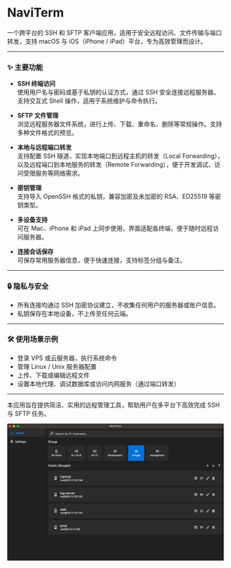 # NaviTerm

一个跨平台的 SSH 和 SFTP 客户端应用，适用于安全远程访问、文件传输与端口转发，支持 macOS 与 iOS（iPhone / iPad）平台，专为高效管理而设计。

---

### ✨ 主要功能

- **SSH 终端访问**  
  使用用户名与密码或基于私钥的认证方式，通过 SSH 安全连接远程服务器。支持交互式 Shell 操作，适用于系统维护与命令执行。

- **SFTP 文件管理**  
  浏览远程服务器文件系统，进行上传、下载、重命名、删除等常规操作。支持多种文件格式的预览。

- **本地与远程端口转发**  
  支持配置 SSH 隧道，实现本地端口到远程主机的转发（Local Forwarding），以及远程端口到本地服务的转发（Remote Forwarding），便于开发调试、访问受限服务等网络需求。

- **密钥管理**  
  支持导入 OpenSSH 格式的私钥，兼容加密及未加密的 RSA、ED25519 等密钥类型。

- **多设备支持**  
  可在 Mac、iPhone 和 iPad 上同步使用，界面适配各终端，便于随时远程访问服务器。

- **连接会话保存**  
  可保存常用服务器信息，便于快速连接，支持标签分组与备注。

---

### 🔒 隐私与安全

- 所有连接均通过 SSH 加密协议建立，不收集任何用户的服务器或账户信息。
- 私钥保存在本地设备，不上传至任何云端。

---

### 🛠️ 使用场景示例

- 登录 VPS 或云服务器，执行系统命令
- 管理 Linux / Unix 服务器配置
- 上传、下载或编辑远程文件
- 设置本地代理、调试数据库或访问内网服务（通过端口转发）

---

本应用旨在提供简洁、实用的远程管理工具，帮助用户在多平台下高效完成 SSH 与 SFTP 任务。

![App Screenshot](images/1.png)
